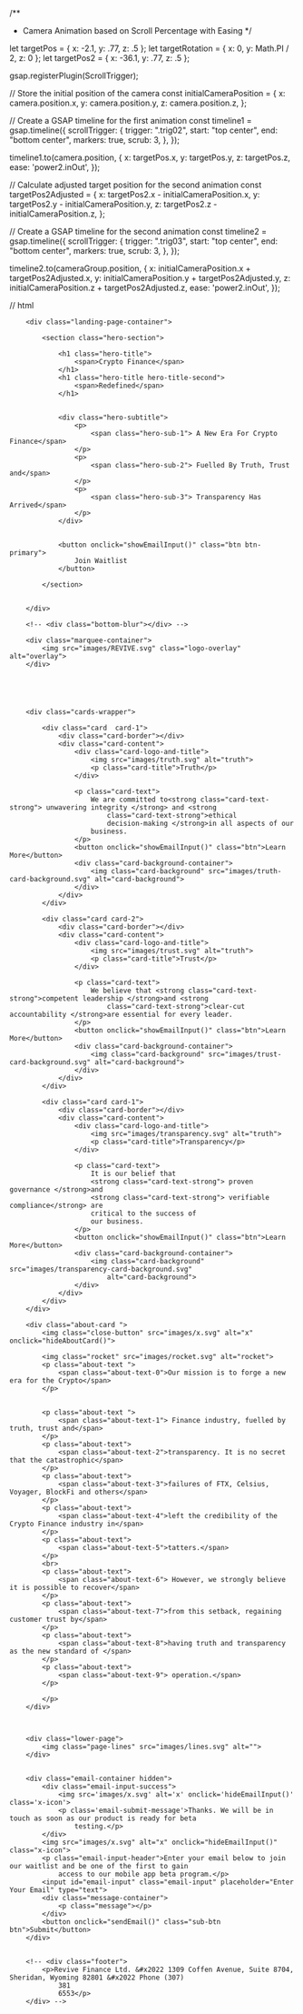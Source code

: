 /\*\*

- Camera Animation based on Scroll Percentage with Easing
  \*/

let targetPos = { x: -2.1, y: .77, z: .5 };
let targetRotation = { x: 0, y: Math.PI / 2, z: 0 };
let targetPos2 = { x: -36.1, y: .77, z: .5 };

gsap.registerPlugin(ScrollTrigger);

// Store the initial position of the camera
const initialCameraPosition = {
x: camera.position.x,
y: camera.position.y,
z: camera.position.z,
};

// Create a GSAP timeline for the first animation
const timeline1 = gsap.timeline({
scrollTrigger: {
trigger: ".trig02",
start: "top center",
end: "bottom center",
markers: true,
scrub: 3,
},
});

timeline1.to(camera.position, {
x: targetPos.x,
y: targetPos.y,
z: targetPos.z,
ease: 'power2.inOut',
});

// Calculate adjusted target position for the second animation
const targetPos2Adjusted = {
x: targetPos2.x - initialCameraPosition.x,
y: targetPos2.y - initialCameraPosition.y,
z: targetPos2.z - initialCameraPosition.z,
};

// Create a GSAP timeline for the second animation
const timeline2 = gsap.timeline({
scrollTrigger: {
trigger: ".trig03",
start: "top center",
end: "bottom center",
markers: true,
scrub: 3,
},
});

timeline2.to(cameraGroup.position, {
x: initialCameraPosition.x + targetPos2Adjusted.x,
y: initialCameraPosition.y + targetPos2Adjusted.y,
z: initialCameraPosition.z + targetPos2Adjusted.z,
ease: 'power2.inOut',
});

// html

        <div class="landing-page-container">

            <section class="hero-section">

                <h1 class="hero-title">
                    <span>Crypto Finance</span>
                </h1>
                <h1 class="hero-title hero-title-second">
                    <span>Redefined</span>
                </h1>


                <div class="hero-subtitle">
                    <p>
                        <span class="hero-sub-1"> A New Era For Crypto Finance</span>
                    </p>
                    <p>
                        <span class="hero-sub-2"> Fuelled By Truth, Trust and</span>
                    </p>
                    <p>
                        <span class="hero-sub-3"> Transparency Has Arrived</span>
                    </p>
                </div>


                <button onclick="showEmailInput()" class="btn btn-primary">
                    Join Waitlist
                </button>

            </section>


        </div>

        <!-- <div class="bottom-blur"></div> -->

        <div class="marquee-container">
            <img src="images/REVIVE.svg" class="logo-overlay" alt="overlay">
        </div>





        <div class="cards-wrapper">

            <div class="card  card-1">
                <div class="card-border"></div>
                <div class="card-content">
                    <div class="card-logo-and-title">
                        <img src="images/truth.svg" alt="truth">
                        <p class="card-title">Truth</p>
                    </div>

                    <p class="card-text">
                        We are committed to<strong class="card-text-strong"> unwavering integrity </strong> and <strong
                            class="card-text-strong">ethical
                            decision-making </strong>in all aspects of our
                        business.
                    </p>
                    <button onclick="showEmailInput()" class="btn">Learn More</button>
                    <div class="card-background-container">
                        <img class="card-background" src="images/truth-card-background.svg" alt="card-background">
                    </div>
                </div>
            </div>

            <div class="card card-2">
                <div class="card-border"></div>
                <div class="card-content">
                    <div class="card-logo-and-title">
                        <img src="images/trust.svg" alt="truth">
                        <p class="card-title">Trust</p>
                    </div>

                    <p class="card-text">
                        We believe that <strong class="card-text-strong">competent leadership </strong>and <strong
                            class="card-text-strong">clear-cut accountability </strong>are essential for every leader.
                    </p>
                    <button onclick="showEmailInput()" class="btn">Learn More</button>
                    <div class="card-background-container">
                        <img class="card-background" src="images/trust-card-background.svg" alt="card-background">
                    </div>
                </div>
            </div>

            <div class="card card-1">
                <div class="card-border"></div>
                <div class="card-content">
                    <div class="card-logo-and-title">
                        <img src="images/transparency.svg" alt="truth">
                        <p class="card-title">Transparency</p>
                    </div>

                    <p class="card-text">
                        It is our belief that
                        <strong class="card-text-strong"> proven governance </strong>and
                        <strong class="card-text-strong"> verifiable compliance</strong> are
                        critical to the success of
                        our business.
                    </p>
                    <button onclick="showEmailInput()" class="btn">Learn More</button>
                    <div class="card-background-container">
                        <img class="card-background" src="images/transparency-card-background.svg"
                            alt="card-background">
                    </div>
                </div>
            </div>
        </div>

        <div class="about-card ">
            <img class="close-button" src="images/x.svg" alt="x" onclick="hideAboutCard()">

            <img class="rocket" src="images/rocket.svg" alt="rocket">
            <p class="about-text ">
                <span class="about-text-0">Our mission is to forge a new era for the Crypto</span>
            </p>


            <p class="about-text ">
                <span class="about-text-1"> Finance industry, fuelled by truth, trust and</span>
            </p>
            <p class="about-text">
                <span class="about-text-2">transparency. It is no secret that the catastrophic</span>
            </p>
            <p class="about-text">
                <span class="about-text-3">failures of FTX, Celsius, Voyager, BlockFi and others</span>
            </p>
            <p class="about-text">
                <span class="about-text-4">left the credibility of the Crypto Finance industry in</span>
            </p>
            <p class="about-text">
                <span class="about-text-5">tatters.</span>
            </p>
            <br>
            <p class="about-text">
                <span class="about-text-6"> However, we strongly believe it is possible to recover</span>
            </p>
            <p class="about-text">
                <span class="about-text-7">from this setback, regaining customer trust by</span>
            </p>
            <p class="about-text">
                <span class="about-text-8">having truth and transparency as the new standard of </span>
            </p>
            <p class="about-text">
                <span class="about-text-9"> operation.</span>
            </p>

            </p>
        </div>



        <div class="lower-page">
            <img class="page-lines" src="images/lines.svg" alt="">
        </div>


        <div class="email-container hidden">
            <div class="email-input-success">
                <img src='images/x.svg' alt='x' onclick='hideEmailInput()' class='x-icon'>
                <p class='email-submit-message'>Thanks. We will be in touch as soon as our product is ready for beta
                    testing.</p>
            </div>
            <img src="images/x.svg" alt="x" onclick="hideEmailInput()" class="x-icon">
            <p class="email-input-header">Enter your email below to join our waitlist and be one of the first to gain
                access to our mobile app beta program.</p>
            <input id="email-input" class="email-input" placeholder="Enter Your Email" type="text">
            <div class="message-container">
                <p class="message"></p>
            </div>
            <button onclick="sendEmail()" class="sub-btn btn">Submit</button>
        </div>


        <!-- <div class="footer">
            <p>Revive Finance Ltd. &#x2022 1309 Coffen Avenue, Suite 8704, Sheridan, Wyoming 82801 &#x2022 Phone (307)
                381
                6553</p>
        </div> -->
